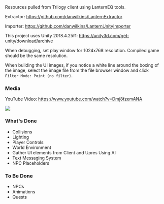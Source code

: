 Resources pulled from Trilogy client using LanternEQ tools.

Extractor: https://github.com/danwilkins/LanternExtractor

Importer: https://github.com/danwilkins/LanternUnityImporter

This project uses Unity 2018.4.25f1: https://unity3d.com/get-unity/download/archive

When debugging, set play window for 1024x768 resolution. Compiled game should be the same resolution.

When building the UI images, if you notice a white line around the boxing of the image, select the image file from the file browser window and click `Filter Mode: Point (no filter)`.

### Media

YouTube Video: https://www.youtube.com/watch?v=Dmj8fzemANA

![](https://i.imgur.com/BxQCAxe.jpeg)

### What's Done

- Collisions
- Lighting 
- Player Controls
- World Environment
- Gather UI elements from Client and Upres Using AI
- Text Messaging System
- NPC Placeholders


### To Be Done

- NPCs
- Animations
- Quests
